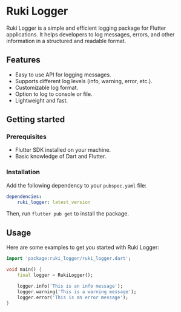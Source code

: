 
# Ruki Logger

Ruki Logger is a simple and efficient logging package for Flutter applications. It helps developers to log messages, errors, and other information in a structured and readable format.

## Features

- Easy to use API for logging messages.
- Supports different log levels (info, warning, error, etc.).
- Customizable log format.
- Option to log to console or file.
- Lightweight and fast.

## Getting started

### Prerequisites

- Flutter SDK installed on your machine.
- Basic knowledge of Dart and Flutter.

### Installation

Add the following dependency to your `pubspec.yaml` file:

```yaml
dependencies:
    ruki_logger: latest_version
```

Then, run `flutter pub get` to install the package.

## Usage

Here are some examples to get you started with Ruki Logger:

```dart
import 'package:ruki_logger/ruki_logger.dart';

void main() {
    final logger = RukiLogger();

    logger.info('This is an info message');
    logger.warning('This is a warning message');
    logger.error('This is an error message');
}
```